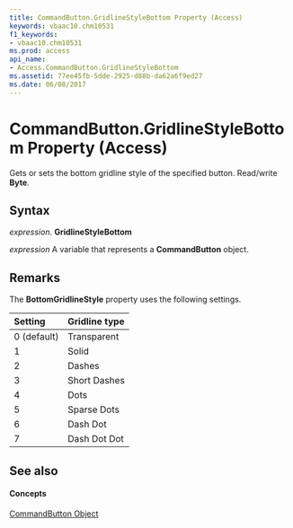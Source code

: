 ```yaml
---
title: CommandButton.GridlineStyleBottom Property (Access)
keywords: vbaac10.chm10531
f1_keywords:
- vbaac10.chm10531
ms.prod: access
api_name:
- Access.CommandButton.GridlineStyleBottom
ms.assetid: 77ee45fb-5dde-2925-d88b-da62a6f9ed27
ms.date: 06/08/2017
---
```



# CommandButton.GridlineStyleBottom Property (Access)

Gets or sets the bottom gridline style of the specified button. Read/write **Byte**.


## Syntax

 _expression_. **GridlineStyleBottom**

 _expression_ A variable that represents a **CommandButton** object.


## Remarks

The **BottomGridlineStyle** property uses the following settings.



|**Setting**|**Gridline type**|
|:-----|:-----|
|0 (default)|Transparent|
|1|Solid|
|2|Dashes|
|3|Short Dashes|
|4|Dots|
|5|Sparse Dots|
|6|Dash Dot|
|7|Dash Dot Dot|

## See also


#### Concepts


[CommandButton Object](commandbutton-object-access.md)

